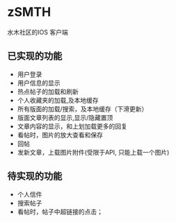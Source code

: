 # zSMTH
水木社区的IOS 客户端

## 已实现的功能
* 用户登录
* 用户信息的显示
* 热点帖子的加载和刷新
* 个人收藏夹的加载,及本地缓存
* 所有版面的加载/搜索，及本地缓存（下滑更新）
* 版面文章列表的显示,显示/隐藏置顶
* 文章内容的显示，和上划加载更多的回复
* 看帖时，图片的放大查看和保存
* 回帖
* 发新文章，上载图片附件(受限于API, 只能上载一个图片)


## 待实现的功能
* 个人信件
* 搜索帖子
* 看帖时，帖子中超链接的点击；

